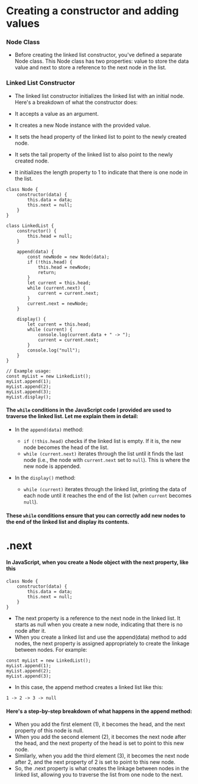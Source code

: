# Creating a constructor and adding values
### Node Class
* Before creating the linked list constructor, you've defined a separate Node class. This Node class has two properties: value to store the data value and next to store a reference to the next node in the list.

### Linked List Constructor
* The linked list constructor initializes the linked list with an initial node. Here's a breakdown of what the constructor does:

* It accepts a value as an argument.
* It creates a new Node instance with the provided value.
* It sets the head property of the linked list to point to the newly created node.
* It sets the tail property of the linked list to also point to the newly created node.
* It initializes the length property to 1 to indicate that there is one node in the list.

```
class Node {
    constructor(data) {
        this.data = data;
        this.next = null;
    }
}

class LinkedList {
    constructor() {
        this.head = null;
    }

    append(data) {
        const newNode = new Node(data);
        if (!this.head) {
            this.head = newNode;
            return;
        }
        let current = this.head;
        while (current.next) {
            current = current.next;
        }
        current.next = newNode;
    }

    display() {
        let current = this.head;
        while (current) {
            console.log(current.data + " -> ");
            current = current.next;
        }
        console.log("null");
    }
}

// Example usage:
const myList = new LinkedList();
myList.append(1);
myList.append(2);
myList.append(3);
myList.display();
```
#### The `while` conditions in the JavaScript code I provided are used to traverse the linked list. Let me explain them in detail:

* In the `append(data)` method:
   * `if (!this.head)` checks if the linked list is empty. If it is, the new node becomes the head of the list.
   * `while (current.next)` iterates through the list until it finds the last node (i.e., the node with `current.next` set to `null`). This is where the new node is appended.

* In the `display()` method:
   * `while (current)` iterates through the linked list, printing the data of each node until it reaches the end of the list (when `current` becomes `null`).

#### These `while` conditions ensure that you can correctly add new nodes to the end of the linked list and display its contents.
# .next
#### In JavaScript, when you create a Node object with the next property, like this
```
class Node {
    constructor(data) {
        this.data = data;
        this.next = null;
    }
}
```
* The next property is a reference to the next node in the linked list. It starts as null when you create a new node, indicating that there is no node after it.
* When you create a linked list and use the append(data) method to add nodes, the next property is assigned appropriately to create the linkage between nodes. For example:

```
const myList = new LinkedList();
myList.append(1);
myList.append(2);
myList.append(3);
```
* In this case, the append method creates a linked list like this:
```
1 -> 2 -> 3 -> null
```
#### Here's a step-by-step breakdown of what happens in the append method:

* When you add the first element (1), it becomes the head, and the next property of this node is null.
* When you add the second element (2), it becomes the next node after the head, and the next property of the head is set to point to this new node.
* Similarly, when you add the third element (3), it becomes the next node after 2, and the next property of 2 is set to point to this new node.
* So, the .next property is what creates the linkage between nodes in the linked list, allowing you to traverse the list from one node to the next.
